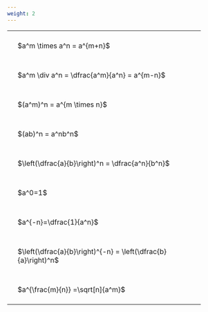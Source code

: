 ```yaml
---
weight: 2
---
```


<style type="text/css">
#T_a4f4d th.col_heading {
  text-align: left;
  font-size: 1em;
}
#T_a4f4d td {
  text-align: left;
  font-size: 1em;
  padding: 1.5em;
}
#T_a4f4d_row0_col0, #T_a4f4d_row1_col0, #T_a4f4d_row2_col0, #T_a4f4d_row3_col0, #T_a4f4d_row4_col0, #T_a4f4d_row5_col0, #T_a4f4d_row6_col0, #T_a4f4d_row7_col0, #T_a4f4d_row8_col0 {
  width: 400px;
  white-space: pre-wrap;
}
</style>
<table id="T_a4f4d">
  <thead>
  </thead>
  <tbody>
    <tr>
      <td id="T_a4f4d_row0_col0" class="data row0 col0" >$a^m \times a^n = a^{m+n}$</td>
    </tr>
    <tr>
      <td id="T_a4f4d_row1_col0" class="data row1 col0" >$a^m \div a^n = \dfrac{a^m}{a^n} = a^{m-n}$</td>
    </tr>
    <tr>
      <td id="T_a4f4d_row2_col0" class="data row2 col0" >$(a^m)^n = a^{m \times n}$</td>
    </tr>
    <tr>
      <td id="T_a4f4d_row3_col0" class="data row3 col0" >$(ab)^n = a^nb^n$</td>
    </tr>
    <tr>
      <td id="T_a4f4d_row4_col0" class="data row4 col0" >$\left(\dfrac{a}{b}\right)^n = \dfrac{a^n}{b^n}$</td>
    </tr>
    <tr>
      <td id="T_a4f4d_row5_col0" class="data row5 col0" >$a^0=1$</td>
    </tr>
    <tr>
      <td id="T_a4f4d_row6_col0" class="data row6 col0" >$a^{-n}=\dfrac{1}{a^n}$</td>
    </tr>
    <tr>
      <td id="T_a4f4d_row7_col0" class="data row7 col0" >$\left(\dfrac{a}{b}\right)^{-n} = \left(\dfrac{b}{a}\right)^n$</td>
    </tr>
    <tr>
      <td id="T_a4f4d_row8_col0" class="data row8 col0" >$a^{\frac{m}{n}} =\sqrt[n]{a^m}$</td>
    </tr>
  </tbody>
</table>
